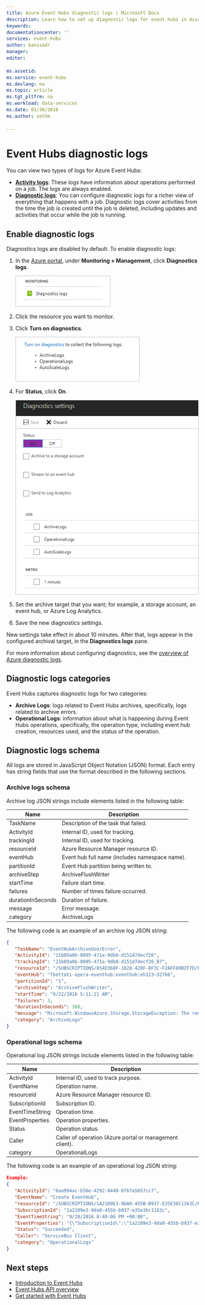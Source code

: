 ```yaml
---
title: Azure Event Hubs diagnostic logs | Microsoft Docs
description: Learn how to set up diagnostic logs for event hubs in Azure.
keywords:
documentationcenter: ''
services: event-hubs
author: banisadr
manager:
editor:

ms.assetid:
ms.service: event-hubs
ms.devlang: na
ms.topic: article
ms.tgt_pltfrm: na
ms.workload: data-services
ms.date: 01/30/2018
ms.author: sethm

---
```

# Event Hubs diagnostic logs

You can view two types of logs for Azure Event Hubs:

* **[Activity logs](../monitoring-and-diagnostics/monitoring-overview-activity-logs.md)**: These logs have information about operations performed on a job. The logs are always enabled.
* **[Diagnostic logs](../monitoring-and-diagnostics/monitoring-overview-of-diagnostic-logs.md)**: You can configure diagnostic logs for a richer view of everything that happens with a job. Diagnostic logs cover activities from the time the job is created until the job is deleted, including updates and activities that occur while the job is running.

## Enable diagnostic logs

Diagnostics logs are disabled by default. To enable diagnostic logs:

1.	In the [Azure portal](https://portal.azure.com), under **Monitoring + Management**, click **Diagnostics logs**.

    ![Pane navigation to diagnostic logs](./media/event-hubs-diagnostic-logs/image1.png)

2.	Click the resource you want to monitor.

3.	Click **Turn on diagnostics**.

	![Turn on diagnostic logs](./media/event-hubs-diagnostic-logs/image2.png)

4.	For **Status**, click **On**.

	![Change the status of diagnostic logs](./media/event-hubs-diagnostic-logs/image3.png)

5.	Set the archive target that you want; for example, a storage account, an event hub, or Azure Log Analytics.

6.	Save the new diagnostics settings.

New settings take effect in about 10 minutes. After that, logs appear in the configured archival target, in the **Diagnostics logs** pane.

For more information about configuring diagnostics, see the [overview of Azure diagnostic logs](../monitoring-and-diagnostics/monitoring-overview-of-diagnostic-logs.md).

## Diagnostic logs categories

Event Hubs captures diagnostic logs for two categories:

* **Archive Logs**: logs related to Event Hubs archives, specifically, logs related to archive errors.
* **Operational Logs**: information about what is happening during Event Hubs operations, specifically, the operation type, including event hub creation, resources used, and the status of the operation.

## Diagnostic logs schema

All logs are stored in JavaScript Object Notation (JSON) format. Each entry has string fields that use the format described in the following sections.

### Archive logs schema

Archive log JSON strings include elements listed in the following table:

Name | Description
------- | -------
TaskName | Description of the task that failed.
ActivityId | Internal ID, used for tracking.
trackingId | Internal ID, used for tracking.
resourceId | Azure Resource Manager resource ID.
eventHub | Event hub full name (includes namespace name).
partitionId | Event Hub partition being written to.
archiveStep | ArchiveFlushWriter
startTime | Failure start time.
failures | Number of times failure occurred.
durationInSeconds | Duration of failure.
message | Error message.
category | ArchiveLogs

The following code is an example of an archive log JSON string:

```json
{
   "TaskName": "EventHubArchiveUserError",
   "ActivityId": "21b89a0b-8095-471a-9db8-d151d74ecf26",
   "trackingId": "21b89a0b-8095-471a-9db8-d151d74ecf26_B7",
   "resourceId": "/SUBSCRIPTIONS/854D368F-1828-428F-8F3C-F2AFFA9B2F7D/RESOURCEGROUPS/DEFAULT-EVENTHUB-CENTRALUS/PROVIDERS/MICROSOFT.EVENTHUB/NAMESPACES/FBETTATI-OPERA-EVENTHUB",
   "eventHub": "fbettati-opera-eventhub:eventhub:eh123~32766",
   "partitionId": "1",
   "archiveStep": "ArchiveFlushWriter",
   "startTime": "9/22/2016 5:11:21 AM",
   "failures": 3,
   "durationInSeconds": 360,
   "message": "Microsoft.WindowsAzure.Storage.StorageException: The remote server returned an error: (404) Not Found. ---> System.Net.WebException: The remote server returned an error: (404) Not Found.\r\n   at Microsoft.WindowsAzure.Storage.Shared.Protocol.HttpResponseParsers.ProcessExpectedStatusCodeNoException[T](HttpStatusCode expectedStatusCode, HttpStatusCode actualStatusCode, T retVal, StorageCommandBase`1 cmd, Exception ex)\r\n   at Microsoft.WindowsAzure.Storage.Blob.CloudBlockBlob.<PutBlockImpl>b__3e(RESTCommand`1 cmd, HttpWebResponse resp, Exception ex, OperationContext ctx)\r\n   at Microsoft.WindowsAzure.Storage.Core.Executor.Executor.EndGetResponse[T](IAsyncResult getResponseResult)\r\n   --- End of inner exception stack trace ---\r\n   at Microsoft.WindowsAzure.Storage.Core.Util.StorageAsyncResult`1.End()\r\n   at Microsoft.WindowsAzure.Storage.Core.Util.AsyncExtensions.<>c__DisplayClass4.<CreateCallbackVoid>b__3(IAsyncResult ar)\r\n--- End of stack trace from previous location where exception was thrown ---\r\n   at System.",
   "category": "ArchiveLogs"
}
```

### Operational logs schema

Operational log JSON strings include elements listed in the following table:

Name | Description
------- | -------
ActivityId | Internal ID, used to track purpose.
EventName | Operation name.	 
resourceId | Azure Resource Manager resource ID.
SubscriptionId | Subscription ID.
EventTimeString | Operation time.
EventProperties | Operation properties.
Status | Operation status.
Caller | Caller of operation (Azure portal or management client).
category | OperationalLogs

The following code is an example of an operational log JSON string:

```json
Example:
{
   "ActivityId": "6aa994ac-b56e-4292-8448-0767a5657cc7",
   "EventName": "Create EventHub",
   "resourceId": "/SUBSCRIPTIONS/1A2109E3-9DA0-455B-B937-E35E36C1163C/RESOURCEGROUPS/DEFAULT-SERVICEBUS-CENTRALUS/PROVIDERS/MICROSOFT.EVENTHUB/NAMESPACES/SHOEBOXEHNS-CY4001",
   "SubscriptionId": "1a2109e3-9da0-455b-b937-e35e36c1163c",
   "EventTimeString": "9/28/2016 8:40:06 PM +00:00",
   "EventProperties": "{\"SubscriptionId\":\"1a2109e3-9da0-455b-b937-e35e36c1163c\",\"Namespace\":\"shoeboxehns-cy4001\",\"Via\":\"https://shoeboxehns-cy4001.servicebus.windows.net/f8096791adb448579ee83d30e006a13e/?api-version=2016-07\",\"TrackingId\":\"5ee74c9e-72b5-4e98-97c4-08a62e56e221_G1\"}",
   "Status": "Succeeded",
   "Caller": "ServiceBus Client",
   "category": "OperationalLogs"
}
```

## Next steps
* [Introduction to Event Hubs](event-hubs-what-is-event-hubs.md)
* [Event Hubs API overview](event-hubs-api-overview.md)
* [Get started with Event Hubs](event-hubs-dotnet-standard-getstarted-send.md)
